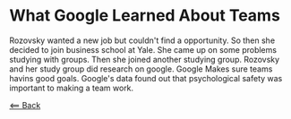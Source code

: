 # What Google Learned About Teams

Rozovsky wanted a new job but couldn't find a opportunity. So then she decided
to join business school at Yale. She came up on some problems studying with
groups. Then she joined another studying group. Rozovsky and her study group
did research on google. Google Makes sure teams havins good goals. Google's
data found out that psychological safety was important to making a team work.

[<== Back](README.md)
